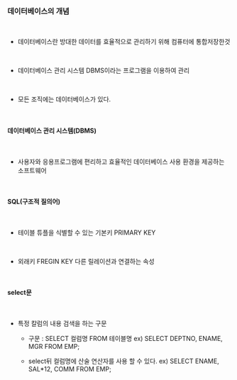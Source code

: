 ### 데이터베이스의 개념
</br>

+ 데이터베이스란 방대한 데이터를 효율적으로 관리하기 위해 컴퓨터에 통합저장한것
</br>

+ 데이터베이스 관리 시스템 DBMS이라는 프로그램을 이용하여 관리
</br>

+ 모든 조직에는 데이터베이스가 있다.
</br>

#### 데이터베이스 관리 시스템(DBMS)
</br>

+ 사용자와 응용프로그램에 편리하고 효율적인 데이터베이스 사용 환경을 제공하는 소프트웨어
</br>

#### SQL(구조적 질의어)
</br>

+ 테이블 튜플을 식별할 수 있는 기본키 PRIMARY KEY
</br>

+ 외래키 FREGIN KEY 다른 릴레이션과 연결하는 속성
</br>

#### select문
</br>

+ 특정 칼럼의 내용 검색을 하는 구문

  + 구문 : SELECT 컬럼명 FROM 테이블명 ex) SELECT DEPTNO, ENAME, MGR FROM EMP;
  
  + select뒤 컬럼명에 산술 연산자를 사용 할 수 있다. ex) SELECT ENAME, SAL*12, COMM FROM EMP;
</br>

  

